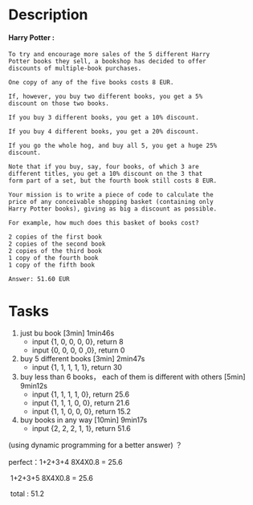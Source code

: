 # Description

#### Harry Potter :

```
To try and encourage more sales of the 5 different Harry
Potter books they sell, a bookshop has decided to offer
discounts of multiple-book purchases.

One copy of any of the five books costs 8 EUR.

If, however, you buy two different books, you get a 5%
discount on those two books.

If you buy 3 different books, you get a 10% discount.

If you buy 4 different books, you get a 20% discount.

If you go the whole hog, and buy all 5, you get a huge 25%
discount.

Note that if you buy, say, four books, of which 3 are
different titles, you get a 10% discount on the 3 that
form part of a set, but the fourth book still costs 8 EUR.

Your mission is to write a piece of code to calculate the
price of any conceivable shopping basket (containing only
Harry Potter books), giving as big a discount as possible.

For example, how much does this basket of books cost?

2 copies of the first book
2 copies of the second book
2 copies of the third book
1 copy of the fourth book
1 copy of the fifth book

Answer: 51.60 EUR
```

# Tasks

1. just bu book [3min]  1min46s
   - input {1, 0, 0, 0, 0}, return 8
   - input {0, 0, 0, 0 ,0}, return 0
2. buy 5 different books [3min]  2min47s
   - input {1, 1, 1, 1, 1}, return 30
3. buy less than 6 books， each of them is different with others [5min] 9min12s
   - input {1, 1, 1, 1, 0}, return 25.6
   - input {1, 1, 1, 0, 0}, return 21.6
   - input {1, 1, 0, 0, 0}, return 15.2
4. buy books in any way [10min]  9min17s
   - input {2, 2, 2, 1, 1}, return 51.6









(using dynamic programming for a better answer) ？

perfect：1+2+3+4    8X4X0.8 = 25.6

​		 1+2+3+5   8X4X0.8 = 25.6

​					   total : 51.2